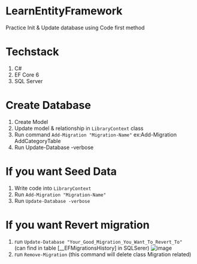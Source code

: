 # LearnEntityFramework
Practice Init & Update database using Code first method

# Techstack
1. C#
2. EF Core 6
3. SQL Server

# Create Database
1. Create Model
2. Update model & relationship in `LibraryContext` class
3. Run command `Add-Migration "Migration-Name"` ex:Add-Migration AddCategoryTable
4. Run Update-Database -verbose

# If you want Seed Data
1. Write code into `LibraryContext`
2. Run `Add-Migration "Migration-Name"`
3. Run `Update-Database -verbose`

# If you want Revert migration
1. run `Update-Database "Your_Good_Migration_You_Want_To_Revert_To"` (can find in table [__EFMigrationsHistory] in SQLSerer)
![image](https://user-images.githubusercontent.com/12756406/183879794-e2017b68-9ab3-400f-878a-5acf755ba8ae.png)
2. run `Remove-Migration` (this command will delete class Migration related)
